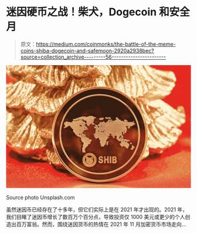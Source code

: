 # 迷因硬币之战！柴犬，Dogecoin 和安全月

> 原文：<https://medium.com/coinmonks/the-battle-of-the-meme-coins-shiba-dogecoin-and-safemoon-2920a2938bec?source=collection_archive---------56----------------------->

![](img/3146abe6711f5bb1fa40d0a6fc91802a.png)

Source photo Unsplash.com

虽然迷因币已经存在了十多年，但它们实际上是在 2021 年才出现的。2021 年，我们目睹了迷因币增长了数百万个百分点，导致投资仅 1000 美元或更少的个人创造出百万富翁。然而，围绕迷因货币的热情在 2021 年 11 月加密货币市场走向…